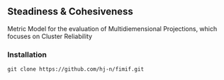 ## Steadiness & Cohesiveness

Metric Model for the evaluation of Multidiemensional Projections, which focuses on Cluster Reliability


### Installation

```
git clone https://github.com/hj-n/fimif.git
```
